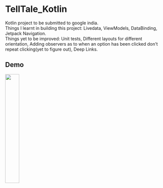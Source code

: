 # TellTale_Kotlin
Kotlin project to be submitted to google india.<br/>
Things I learnt in building this project: Livedata, ViewModels, DataBinding, Jetpack Navigation.<br/>
Things yet to be improved: Unit tests, Different layouts for different orientation, Adding observers as to when an option has been clicked don't repeat clicking(yet to figure out), Deep Links.</br>
## Demo
<img src="https://github.com/srishti-R/TellTale_Kotlin/blob/master/telltale2.gif" height="30%" width="30%"/>

